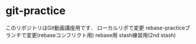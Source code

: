 # git-practice
このリポジトリはGit動画講座用です．
ローカルリポで変更
rebase-practiceブランチで変更(rebaseコンフリクト用)
rebase用
stash練習用(2nd stash)
